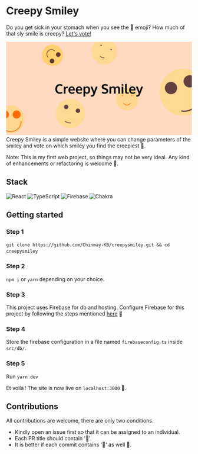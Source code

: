 
# Creepy Smiley
Do you get sick in your stomach when you see the 🙂 emoji? How much of that sly smile is creepy? [Let's vote!](https://baigana.web.app/)

![Creepy Smiley Banner](https://github.com/Chinmay-KB/creepysmiley/blob/main/images/cover.png)
Creepy Smiley is a simple website where you can change parameters of the smiley and vote on which smiley you find the creepiest 🙂.

Note: This is my first web project, so things may not be very ideal. Any kind of enhancements or refactoring is welcome 🙂.

## Stack
![React](https://img.shields.io/badge/react-%2320232a.svg?style=for-the-badge&logo=react&logoColor=%2361DAFB)
![TypeScript](https://img.shields.io/badge/typescript-%23007ACC.svg?style=for-the-badge&logo=typescript&logoColor=white)
![Firebase](https://img.shields.io/badge/Firebase-039BE5?style=for-the-badge&logo=Firebase&logoColor=white)
![Chakra](https://img.shields.io/badge/chakra-%234ED1C5.svg?style=for-the-badge&logo=chakraui&logoColor=white)

## Getting started

### Step 1
```git clone https://github.com/Chinmay-KB/creepysmiley.git && cd creepysmiley``` </br>
### Step 2
```npm i``` or ```yarn``` depending on your choice.
### Step 3
This project uses Firebase for db and hosting. Configure Firebase for this project by following the steps mentioned [here](https://firebase.google.com/docs/web/setup) 🙂
### Step 4
Store the firebase configuration in a file named `firebaseconfig.ts` inside `src/db/`.
### Step 5
Run `yarn dev` 

Et voilà ! The site is now live on `localhost:3000` 🙂.

## Contributions
All contributions are welcome, there are only two conditions.
- Kindly open an issue first so that it can be assigned to an individual.
- Each PR title should contain '🙂'.
- It is better if each commit contains '🙂' as well 🙂.

